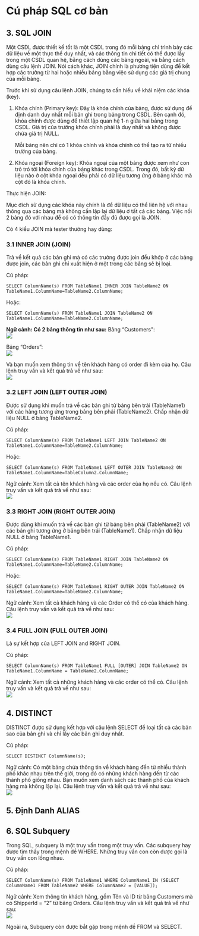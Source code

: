 # Cú pháp SQL cơ bản

## 3. SQL JOIN
Một CSDL được thiết kế tốt là một CSDL trong đó mỗi bảng chỉ trình bày các dữ liệu về một thực thể duy nhất, và các thông tin chi tiết có thể được lấy trong một CSDL quan hệ, bằng cách dùng các bảng ngoài, và bằng cách dùng câu lệnh JOIN. Nói cách khác, JOIN chính là phương tiện dùng để kết hợp các trường từ hai hoặc nhiều bảng bằng việc sử dụng các giá trị chung của mỗi bảng.

Trước khi sử dụng câu lệnh JOIN, chúng ta cần hiểu về khái niệm các khóa (key).

1. Khóa chính (Primary key):
    Đây là khóa chính của bảng, được sử dụng để định danh duy nhất mỗi bản ghi trong bảng trong CSDL. Bên cạnh đó, khóa chính được dùng để thiết lập quan hệ 1-n giữa hai bảng trong CSDL. Giá trị của trường khóa chính phải là duy nhất và không được chứa giá trị NULL.

    Mỗi bảng nên chỉ có 1 khóa chính và khóa chính có thể tạo ra từ nhiều trường của bảng.

2. Khóa ngoại (Foreign key):
Khóa ngoại của một bảng được xem như con trỏ trỏ tới khóa chính của bảng khác trong CSDL. Trong đó, bất kỳ dữ liệu nào ở cột khóa ngoại đều phải có dữ liệu tương ứng ở bảng khác mà cột đó là khóa chính.

Thực hiện JOIN:

Mục đích sử dụng các khóa này chính là để dữ liệu có thể liên hệ với nhau thông qua các bảng mà không cần lặp lại dữ liệu ở tất cả các bảng. Việc nối 2 bảng đó với nhau để có có thông tin đầy đủ được gọi là JOIN.

Có 4 kiểu JOIN mà tester thường hay dùng:
### 3.1 INNER JOIN (JOIN)
Trả về kết quả các bản ghi mà có các trường được join đều khớp ở các bảng được join, các bản ghi chỉ xuất hiện ở một trong các bảng sẽ bị loại.

Cú pháp:
```
SELECT ColumnName(s) FROM TableName1 INNER JOIN TableName2 ON TableName1.ColumnName=TableName2.ColumnName;
```
Hoặc:
```
SELECT ColumnName(s) FROM TableName1 JOIN TableName2 ON TableName1.ColumnName=TableName2.ColumnName;
```

**Ngữ cảnh: Có 2 bảng thông tin như sau:**
Bảng “Customers":<br>
![](images/e77e887d-57d1-4766-855c-316faaad9c0c.webp)

Bảng “Orders”:<br>
![](images/62aa19a4-8c52-4241-b274-1a6805b0ad2d.webp)

Và bạn muốn xem thông tin về tên khách hàng có order đi kèm của họ. Câu lệnh truy vấn và kết quả trả về như sau:<br>
![](images/fc448306-5426-4531-8994-53ed9e6d77fb.webp)

### 3.2 LEFT JOIN (LEFT OUTER JOIN)
Được sử dụng khi muốn trả về các bản ghi từ bảng bên trái (TableName1) với các hàng tương ứng trong bảng bên phải (TableName2). Chấp nhận dữ liệu NULL ở bảng TableName2.

Cú pháp:
```
SELECT ColumnName(s) FROM TableName1 LEFT JOIN TableName2 ON TableName1.ColumnName=TableName2.ColumnName;
```

Hoặc:
```
SELECT ColumnName(s) FROM TableName1 LEFT OUTER JOIN TableName2 ON TableName1.ColumnName=TableColumn2.ColumnName;
```
Ngữ cảnh: Xem tất cả tên khách hàng và các order của họ nếu có. Câu lệnh truy vấn và kết quả trả về như sau:<br>
![](images/5fedc928-124f-4ae2-9eeb-a7bebae022bf.webp)

### 3.3 RIGHT JOIN (RIGHT OUTER JOIN)
Được dùng khi muốn trả về các bản ghi từ bảng bên phải (TableName2) với các bản ghi tương ứng ở bảng bên trái (TableName1). Chấp nhận dữ liệu NULL ở bảng TableName1.

Cú pháp:
```
SELECT ColumnName(s) FROM TableName1 RIGHT JOIN TableName2 ON TableName1.ColumnName=TableName2.ColumnName;
```
Hoặc:
```
SELECT ColumnName(s) FROM TableName1 RIGHT OUTER JOIN TableName2 ON TableName1.ColumnName=TableName2.ColumnName;
```
Ngữ cảnh: Xem tất cả khách hàng và các Order có thể có của khách hàng. Câu lệnh truy vấn và kết quả trả về như sau:<br>
![](images/a1d63db9-2e7a-457a-86bf-dfd86034b103.webp)

### 3.4 FULL JOIN (FULL OUTER JOIN)
Là sự kết hợp của LEFT JOIN and RIGHT JOIN.

Cú pháp:
```
SELECT ColumnName(s) FROM TableName1 FULL [OUTER] JOIN TableName2 ON TableName1.ColumnName = TableName2.ColumnName;
```
Ngữ cảnh: Xem tất cả những khách hàng và các order có thể có. Câu lệnh truy vấn và kết quả trả về như sau:<br>
![](images/4754d7d0-2870-403d-a59b-9c306af1f5d2.webp)

## 4. DISTINCT
DISTINCT được sử dụng kết hợp với câu lệnh SELECT để loại tất cả các bản sao của bản ghi và chỉ lấy các bản ghi duy nhất.

Cú pháp:
```
SELECT DISTINCT ColumnName(s);
```
Ngữ cảnh: Có một bảng chứa thông tin về khách hàng đến từ nhiều thành phố khác nhau trên thế giới, trong đó có những khách hàng đến từ các thành phố giống nhau. Bạn muốn xem danh sách các thành phố của khách hàng mà không lặp lại. Câu lệnh truy vấn và kết quả trả về như sau:<br>
![](images/196a84ad-b405-42d7-8e64-e30141ab2aa0.webp)

## 5. Định Danh ALIAS
## 6. SQL Subquery

Trong SQL, subquery là một truy vấn trong một truy vấn. Các subquery hay được tìm thấy trong mệnh đề WHERE. Những truy vấn con còn được gọi là truy vấn con lồng nhau.

Cú pháp:
```
SELECT ColumnName(s) FROM TableName1 WHERE ColumnName1 IN (SELECT ColumnName1 FROM TableName2 WHERE ColumnName2 = [VALUE]);
```
Ngữ cảnh: Xem thông tin khách hàng, gồm Tên và ID từ bảng Customers mà có ShipperId = “2” từ bảng Orders. Câu lệnh truy vấn và kết quả trả về như sau:<br>
![](images/c6012e64-da9c-4ab2-a86a-e654451cbb15.webp)

Ngoài ra, Subquery còn được bắt gặp trong mệnh đề FROM và SELECT.


